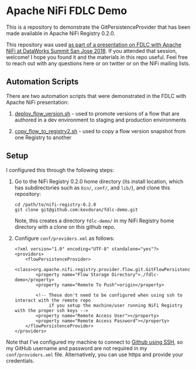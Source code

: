 # Apache NiFi FDLC Demo

This is a repository to demonstrate the GitPersistenceProvider that has been made available in Apache NiFi Registry 0.2.0.

This repository was used [as part of a presentation on FDLC with Apache NiFi at DataWorks Summit San Jose 2018](https://www.youtube.com/watch?v=yKmVBTeZS4c). If you attended that session, welcome! I hope you found it and the materials in this repo useful. Feel free to reach out with any questions here or on twitter or on the NiFi mailing lists.

## Automation Scripts

There are two automation scripts that were demonstrated in the FDLC with Apache NiFi presentation:

1. [deploy_flow_version.sh](deploy_flow_version.sh) - used to promote versions of a flow that are authored in a dev environment to staging and production environments

2. [copy_flow_to_registry2.sh](copy_flow_to_registry2.sh) - used to copy a flow version snapshot from one Registry to another

## Setup

I configured this through the following steps:

1. Go to the NiFi Registry 0.2.0 home directory (its install location, which has subdirectories such as `bin/`, `conf/`, and `lib/`), and clone this repository:

    ```
    cd /path/to/nifi-registry-0.2.0
    git clone git@github.com:kevdoran/fdlc-demo.git
    ```

    Note, this creates a directory `fdlc-demo/` in my NiFi Registry home directory with a clone on this github repo.

2. Configure `conf/providers.xml` as follows:

    ```
    <?xml version="1.0" encoding="UTF-8" standalone="yes"?>
    <providers>
        <flowPersistenceProvider>
            <class>org.apache.nifi.registry.provider.flow.git.GitFlowPersistenceProvider</class>
            <property name="Flow Storage Directory">./fdlc-demo</property>
            <property name="Remote To Push">origin</property>
            
            <!-- These don't need to be configured when using ssh to interact with the remote repo
                 if you setup the machine/user running NiFi Registry with the proper ssh keys -->
            <property name="Remote Access User"></property>
            <property name="Remote Access Password"></property>
        </flowPersistenceProvider>
    </providers>
    ```

Note that I've configured my machine to connect to [Github using SSH](https://help.github.com/articles/connecting-to-github-with-ssh/), so my GitHub username and password are not required in my `conf/providers.xml` file. Alternatively, you can use https and provide your credentials.

